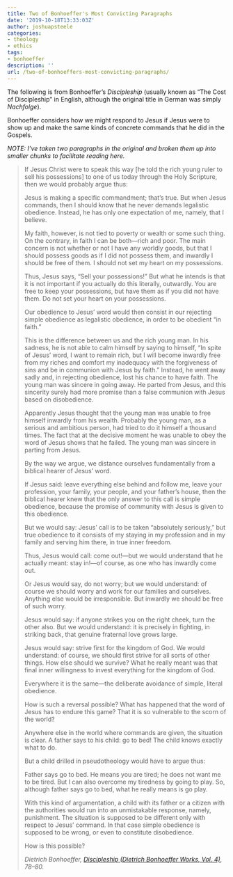 ```yaml
---
title: Two of Bonhoeffer's Most Convicting Paragraphs
date: '2019-10-18T13:33:03Z'
author: joshuapsteele
categories:
- theology
- ethics
tags:
- bonhoeffer
description: ''
url: /two-of-bonhoeffers-most-convicting-paragraphs/
---
```

The following is from Bonhoeffer’s *Discipleship* (usually known as “The Cost of Discipleship” in English, although the original title in German was simply *Nachfolge*).

Bonhoeffer considers how we might respond to Jesus if Jesus were to show up and make the same kinds of concrete commands that he did in the Gospels.

*NOTE: I’ve taken two paragraphs in the original and broken them up into smaller chunks to facilitate reading here.*

> If Jesus Christ were to speak this way \[he told the rich young ruler to sell his possessions\] to one of us today through the Holy Scripture, then we would probably argue thus:
> 
> Jesus is making a specific commandment; that’s true. But when Jesus commands, then I should know that he never demands legalistic obedience. Instead, he has only one expectation of me, namely, that I believe.
> 
> My faith, however, is not tied to poverty or wealth or some such thing. On the contrary, in faith I can be both—rich and poor. The main concern is not whether or not I have any worldly goods, but that I should possess goods as if I did not possess them, and inwardly I should be free of them. I should not set my heart on my possessions.
> 
> Thus, Jesus says, “Sell your possessions!” But what he intends is that it is not important if you actually do this literally, outwardly. You are free to keep your possessions, but have them as if you did not have them. Do not set your heart on your possessions.
> 
> Our obedience to Jesus’ word would then consist in our rejecting simple obedience as legalistic obedience, in order to be obedient “in faith.”
> 
> This is the difference between us and the rich young man. In his sadness, he is not able to calm himself by saying to himself, “In spite of Jesus’ word, I want to remain rich, but I will become inwardly free from my riches and comfort my inadequacy with the forgiveness of sins and be in communion with Jesus by faith.” Instead, he went away sadly and, in rejecting obedience, lost his chance to have faith. The young man was sincere in going away. He parted from Jesus, and this sincerity surely had more promise than a false communion with Jesus based on disobedience.
> 
> Apparently Jesus thought that the young man was unable to free himself inwardly from his wealth. Probably the young man, as a serious and ambitious person, had tried to do it himself a thousand times. The fact that at the decisive moment he was unable to obey the word of Jesus shows that he failed. The young man was sincere in parting from Jesus.
> 
> By the way we argue, we distance ourselves fundamentally from a biblical hearer of Jesus’ word.
> 
> If Jesus said: leave everything else behind and follow me, leave your profession, your family, your people, and your father’s house, then the biblical hearer knew that the only answer to this call is simple obedience, because the promise of community with Jesus is given to this obedience.
> 
> But we would say: Jesus’ call is to be taken “absolutely seriously,” but true obedience to it consists of my staying in my profession and in my family and serving him there, in true inner freedom.
> 
> Thus, Jesus would call: come out!—but we would understand that he actually meant: stay in!—of course, as one who has inwardly come out.
> 
> Or Jesus would say, do not worry; but we would understand: of course we should worry and work for our families and ourselves. Anything else would be irresponsible. But inwardly we should be free of such worry.
> 
> Jesus would say: if anyone strikes you on the right cheek, turn the other also. But we would understand: it is precisely in fighting, in striking back, that genuine fraternal love grows large.
> 
> Jesus would say: strive first for the kingdom of God. We would understand: of course, we should first strive for all sorts of other things. How else should we survive? What he really meant was that final inner willingness to invest everything for the kingdom of God.
> 
> Everywhere it is the same—the deliberate avoidance of simple, literal obedience.
> 
> How is such a reversal possible? What has happened that the word of Jesus has to endure this game? That it is so vulnerable to the scorn of the world?
> 
> Anywhere else in the world where commands are given, the situation is clear. A father says to his child: go to bed! The child knows exactly what to do.
> 
> But a child drilled in pseudotheology would have to argue thus:
> 
> Father says go to bed. He means you are tired; he does not want me to be tired. But I can also overcome my tiredness by going to play. So, although father says go to bed, what he really means is go play.
> 
> With this kind of argumentation, a child with its father or a citizen with the authorities would run into an unmistakable response, namely, punishment. The situation is supposed to be different only with respect to Jesus’ command. In that case simple obedience is supposed to be wrong, or even to constitute disobedience.
> 
> How is this possible?
> 
> <cite>Dietrich Bonhoeffer, *[Discipleship](https://amzn.to/2MRo2vB)*[ (Dietrich Bonhoeffer Works, Vol. 4)](https://amzn.to/2MRo2vB), 78–80.</cite>